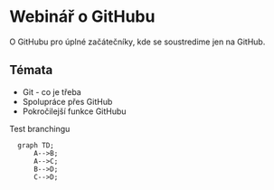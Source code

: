 # Webinář o GitHubu

O GitHubu pro úplné začátečníky, kde se soustredime jen na GitHub.

## Témata
* Git - co je třeba
* Spolupráce přes GitHub
* Pokročilejší funkce GitHubu
 
Test branchingu

```mermaid
  graph TD;
      A-->B;
      A-->C;
      B-->D;
      C-->D;
```
